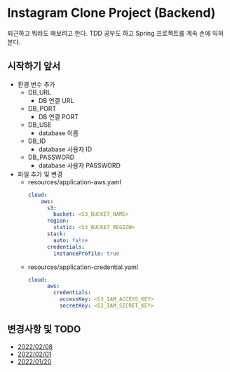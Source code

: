 # Instagram Clone Project (Backend)

퇴근하고 뭐라도 해보려고 한다. 
TDD 공부도 하고 Spring 프로젝트를 계속 손에 익혀본다.

## 시작하기 앞서
- 환경 변수 추가
  - DB_URL
    - DB 연결 URL
  - DB_PORT
    - DB 연결 PORT
  - DB_USE
    - database 이름
  - DB_ID
    - database 사용자 ID
  - DB_PASSWORD
    - database 사용자 PASSWORD
- 파일 추가 및 변경
    - resources/application-aws.yaml
        ```yaml
        cloud:
            aws:
              s3:
                bucket: <S3_BUCKET_NAME>
              region:
                static: <S3_BUCKET_REGION>
              stack:
                auto: false
              credentials:
                instanceProfile: true
        ```
    - resources/application-credential.yaml
        ```yaml
        cloud:
              aws:
                credentials:
                  accessKey: <S3_IAM_ACCESS_KEY>
                  secretKey: <S3_IAM_SECRET_KEY> 
        ```

## 변경사항 및 TODO
- [2022/02/08](https://dogfooter219.notion.site/2022-02-2-b66133f5680a4094bba04662b2975ad8)
- [2022/02/01](https://dogfooter219.notion.site/2022-02-1-7ebcb5300811407da8f3bd8dc6c13490)
- [2022/01/20](https://dogfooter219.notion.site/2022-01-3-4-74f4f6d709d942e0a14e6dc5d587ae4a)
